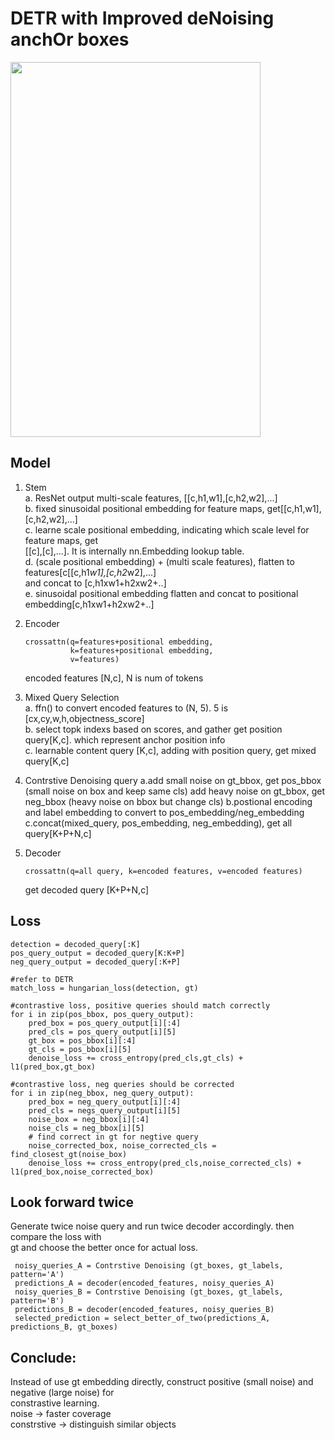 # DETR with Improved deNoising anchOr boxes

<img src="https://github.com/user-attachments/assets/144eff43-44fb-4257-b90f-adcff3df9963" width="400" height="600">   

## Model          
1. Stem        
  a. ResNet output multi-scale features, [[c,h1,w1],[c,h2,w2],...]        
  b. fixed sinusoidal positional embedding for feature maps, get[[c,h1,w1],[c,h2,w2],...]           
  c. learne scale positional embedding, indicating which scale level for feature maps, get              
     [[c],[c],...]. It is internally nn.Embedding lookup table.               
  d. (scale positional embedding) + (multi scale features), flatten to features[c[[c,h1*w1],[c,h2*w2],...]                  
     and concat to [c,h1xw1+h2xw2+..]             
  e. sinusoidal positional embedding flatten and concat to positional embedding[c,h1xw1+h2xw2+..]                 
2. Encoder          
   ```
   crossattn(q=features+positional embedding,
             k=features+positional embedding,
             v=features)
   ```
   encoded features [N,c], N is num of tokens             
3. Mixed Query Selection             
   a. ffn() to convert encoded features to (N, 5). 5 is [cx,cy,w,h,objectness_score]               
   b. select topk indexs based on scores, and gather get position query[K,c]. which represent anchor position info              
   c. learnable content query [K,c], adding with position query, get mixed query[K,c]

4. Contrstive Denoising query
   a.add small noise on gt_bbox, get pos_bbox (small noise on box and keep same cls)
     add heavy noise on gt_bbox, get neg_bbox (heavy noise on bbox but change cls)
   b.postional encoding and label embedding to convert to pos_embedding/neg_embedding
   c.concat(mixed_query, pos_embedding, neg_embedding), get  all query[K+P+N,c]
5. Decoder                 
   ```
   crossattn(q=all query, k=encoded features, v=encoded features)         
   ```
   get decoded query [K+P+N,c]       
        
## Loss
```
detection = decoded_query[:K]      
pos_query_output = decoded_query[K:K+P]       
neg_query_output = decoded_query[:K+P] 

#refer to DETR
match_loss = hungarian_loss(detection, gt)

#contrastive loss, positive queries should match correctly
for i in zip(pos_bbox, pos_query_output):
    pred_box = pos_query_output[i][:4]
    pred_cls = pos_query_output[i][5]
    gt_box = pos_bbox[i][:4]
    gt_cls = pos_bbox[i][5]
    denoise_loss += cross_entropy(pred_cls,gt_cls) + l1(pred_box,gt_box)

#contrastive loss, neg queries should be corrected
for i in zip(neg_bbox, neg_query_output):
    pred_box = neg_query_output[i][:4]
    pred_cls = negs_query_output[i][5]
    noise_box = neg_bbox[i][:4]
    noise_cls = neg_bbox[i][5]
    # find correct in gt for negtive query
    noise_corrected_box, noise_corrected_cls = find_closest_gt(noise_box)
    denoise_loss += cross_entropy(pred_cls,noise_corrected_cls) + l1(pred_box,noise_corrected_box)
```
   
## Look forward twice
Generate twice noise query and run twice decoder accordingly. then compare the loss with           
gt and choose the better once for actual loss.            

```
 noisy_queries_A = Contrstive Denoising (gt_boxes, gt_labels, pattern='A')       
 predictions_A = decoder(encoded_features, noisy_queries_A)   
 noisy_queries_B = Contrstive Denoising (gt_boxes, gt_labels, pattern='B') 
 predictions_B = decoder(encoded_features, noisy_queries_B)   
 selected_prediction = select_better_of_two(predictions_A, predictions_B, gt_boxes)    
```


 
## Conclude:        
Instead of use gt embedding directly, construct positive (small noise) and negative (large noise) for             
constrastive learning.            
noise -> faster coverage             
constrstive -> distinguish similar objects                 
